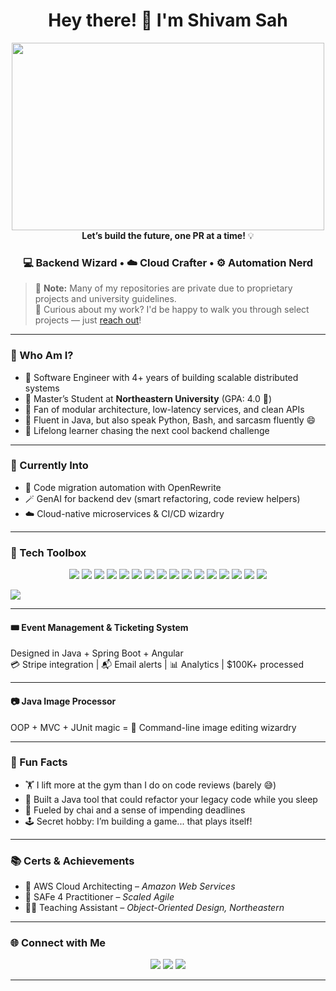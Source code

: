 <!-- README.md -->

<h1 align="center">Hey there! 👋 I'm Shivam Sah</h1>
<p align="center">
  <img src="https://user-images.githubusercontent.com/74038190/225813708-98b745f2-7d22-48cf-9150-083f1b00d6c9.gif" width="500" height = "300"/><br/>
  <strong>Let’s build the future, one PR at a time!</strong> 💡
</p>

<h3 align="center">💻 Backend Wizard • ☁️ Cloud Crafter • ⚙️ Automation Nerd</h3>

> 🚀 **Note:** Many of my repositories are private due to proprietary projects and university guidelines.  
> 👀 Curious about my work? I'd be happy to walk you through select projects — just [reach out](mailto:shivamsah0502@gmail.com)!



---

### 🧠 Who Am I?

- 🔭 Software Engineer with 4+ years of building scalable distributed systems
- 🏫 Master’s Student at **Northeastern University** (GPA: 4.0 🚀)
- 🧩 Fan of modular architecture, low-latency services, and clean APIs
- 💬 Fluent in Java, but also speak Python, Bash, and sarcasm fluently 😄
- 🧠 Lifelong learner chasing the next cool backend challenge

---

### 💼 Currently Into
- 🔧 Code migration automation with OpenRewrite
- 🪄 GenAI for backend dev (smart refactoring, code review helpers)
- ☁️ Cloud-native microservices & CI/CD wizardry

---

### 🧰 Tech Toolbox

<p align="center">
  <img src="https://img.shields.io/badge/Java-%23ED8B00.svg?&style=for-the-badge&logo=openjdk&logoColor=white"/>
  <img src="https://img.shields.io/badge/SpringBoot-%236DB33F.svg?&style=for-the-badge&logo=spring&logoColor=white"/>
  <img src="https://img.shields.io/badge/Kafka-%23007396.svg?&style=for-the-badge&logo=apachekafka&logoColor=white"/>
  <img src="https://img.shields.io/badge/Docker-%232496ED.svg?&style=for-the-badge&logo=docker&logoColor=white"/>
  <img src="https://img.shields.io/badge/Kubernetes-%23326ce5.svg?&style=for-the-badge&logo=kubernetes&logoColor=white"/>
  <img src="https://img.shields.io/badge/PostgreSQL-%23316192.svg?&style=for-the-badge&logo=postgresql&logoColor=white"/>
  <img src="https://img.shields.io/badge/AWS-%23FF9900.svg?&style=for-the-badge&logo=amazonaws&logoColor=white"/>
  <img src="https://img.shields.io/badge/OpenRewrite-%23001E2B.svg?&style=for-the-badge&logo=java&logoColor=white"/>
  <img src="https://img.shields.io/badge/Angular-DD0031?style=for-the-badge&logo=angular&logoColor=white" />
  <img src="https://img.shields.io/badge/Node.js-339933?style=for-the-badge&logo=nodedotjs&logoColor=white" />
  <img src="https://img.shields.io/badge/Python-3776AB?style=for-the-badge&logo=python&logoColor=white" />
  <img src="https://img.shields.io/badge/Android-3DDC84?style=for-the-badge&logo=android&logoColor=white" />
  <img src="https://img.shields.io/badge/Heroku-430098?style=for-the-badge&logo=heroku&logoColor=white" />
  <img src="https://img.shields.io/badge/Microsoft%20Azure-0078D4?style=for-the-badge&logo=microsoft-azure&logoColor=white" />
  <img src="https://img.shields.io/badge/OpenShift-EE0000?style=for-the-badge&logo=redhatopenshift&logoColor=white" />
  <img src="https://img.shields.io/badge/SQL-4479A1?style=for-the-badge&logo=postgresql&logoColor=white" />
</p>
  <img src="https://img.shields.io/badge/Jenkins-%23D24939.svg?&style=for-the-badge&logo=jenkins&logoColor=white"/>
</p>

---

#### 🎟️ Event Management & Ticketing System  
Designed in Java + Spring Boot + Angular  
💳 Stripe integration | 📬 Email alerts | 📊 Analytics | $100K+ processed

---

#### 📷 Java Image Processor  
OOP + MVC + JUnit magic = 📸 Command-line image editing wizardry

---

### 🧩 Fun Facts

- 🏋️ I lift more at the gym than I do on code reviews (barely 😅)
- 🧙 Built a Java tool that could refactor your legacy code while you sleep
- 🧃 Fueled by chai and a sense of impending deadlines
- 🕹️ Secret hobby: I’m building a game... that plays itself!

---

### 📚 Certs & Achievements

- 🏅 AWS Cloud Architecting – *Amazon Web Services*
- 🏅 SAFe 4 Practitioner – *Scaled Agile*
- 🧑‍🏫 Teaching Assistant – *Object-Oriented Design, Northeastern*

---

### 🌐 Connect with Me

<p align="center">
  <a href="mailto:shivamsah0502@gmail.com"><img src="https://img.shields.io/badge/Gmail-D14836?style=for-the-badge&logo=gmail&logoColor=white"/></a>
  <a href="https://linkedin.com/in/ssah"><img src="https://img.shields.io/badge/LinkedIn-0A66C2?style=for-the-badge&logo=linkedin&logoColor=white"/></a>
  <a href="https://github.com/alkaline07"><img src="https://img.shields.io/badge/GitHub-100000?style=for-the-badge&logo=github&logoColor=white"/></a>
</p>

---

